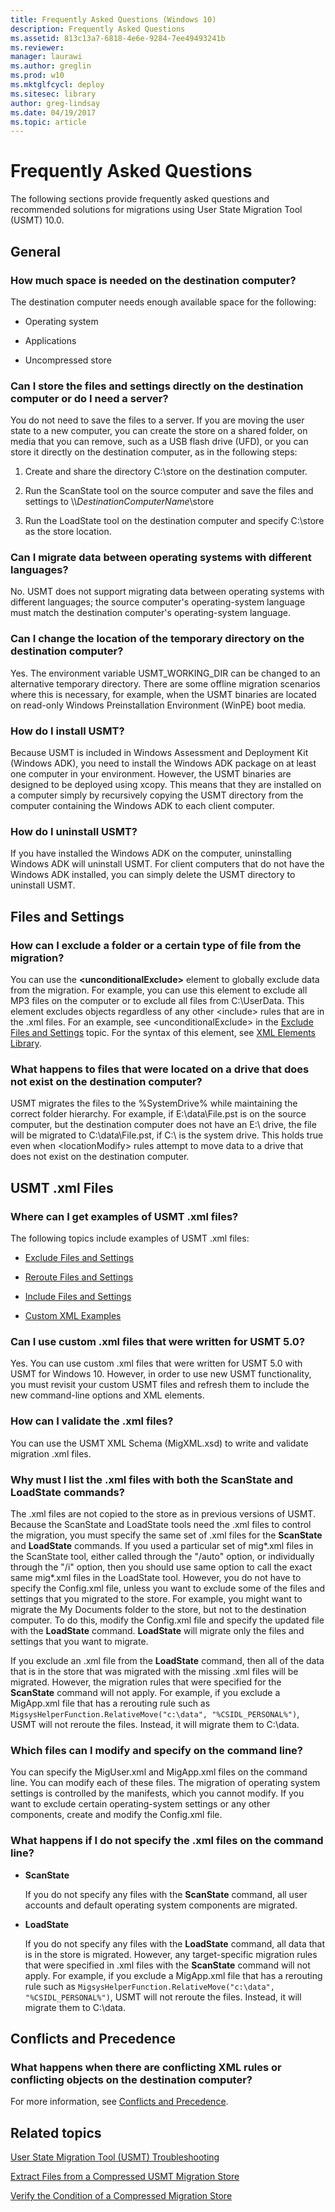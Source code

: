 ```yaml
---
title: Frequently Asked Questions (Windows 10)
description: Frequently Asked Questions
ms.assetid: 813c13a7-6818-4e6e-9284-7ee49493241b
ms.reviewer: 
manager: laurawi
ms.author: greglin
ms.prod: w10
ms.mktglfcycl: deploy
ms.sitesec: library
author: greg-lindsay
ms.date: 04/19/2017
ms.topic: article
---
```


# Frequently Asked Questions


The following sections provide frequently asked questions and recommended solutions for migrations using User State Migration Tool (USMT) 10.0.

## <a href="" id="bkmk-generalquestions"></a>General


### <a href="" id="bkmk-1"></a>How much space is needed on the destination computer?

The destination computer needs enough available space for the following:

-   Operating system

-   Applications

-   Uncompressed store

### <a href="" id="bkmk-directly"></a>Can I store the files and settings directly on the destination computer or do I need a server?

You do not need to save the files to a server. If you are moving the user state to a new computer, you can create the store on a shared folder, on media that you can remove, such as a USB flash drive (UFD), or you can store it directly on the destination computer, as in the following steps:

1.  Create and share the directory C:\\store on the destination computer.

2.  Run the ScanState tool on the source computer and save the files and settings to \\\\*DestinationComputerName*\\store

3.  Run the LoadState tool on the destination computer and specify C:\\store as the store location.

### <a href="" id="no"></a>Can I migrate data between operating systems with different languages?

No. USMT does not support migrating data between operating systems with different languages; the source computer's operating-system language must match the destination computer's operating-system language.

### <a href="" id="bkmk-2"></a>Can I change the location of the temporary directory on the destination computer?

Yes. The environment variable USMT\_WORKING\_DIR can be changed to an alternative temporary directory. There are some offline migration scenarios where this is necessary, for example, when the USMT binaries are located on read-only Windows Preinstallation Environment (WinPE) boot media.

### How do I install USMT?

Because USMT is included in Windows Assessment and Deployment Kit (Windows ADK), you need to install the Windows ADK package on at least one computer in your environment. However, the USMT binaries are designed to be deployed using xcopy. This means that they are installed on a computer simply by recursively copying the USMT directory from the computer containing the Windows ADK to each client computer.

### <a href="" id="uninstall"></a>How do I uninstall USMT?

If you have installed the Windows ADK on the computer, uninstalling Windows ADK will uninstall USMT. For client computers that do not have the Windows ADK installed, you can simply delete the USMT directory to uninstall USMT.

## <a href="" id="bkmk-filesandsettings"></a>Files and Settings


### <a href="" id="bkmk-8"></a>How can I exclude a folder or a certain type of file from the migration?

You can use the **&lt;unconditionalExclude&gt;** element to globally exclude data from the migration. For example, you can use this element to exclude all MP3 files on the computer or to exclude all files from C:\\UserData. This element excludes objects regardless of any other &lt;include&gt; rules that are in the .xml files. For an example, see &lt;unconditionalExclude&gt; in the [Exclude Files and Settings](usmt-exclude-files-and-settings.md) topic. For the syntax of this element, see [XML Elements Library](usmt-xml-elements-library.md).

### <a href="" id="bkmk-location"></a>What happens to files that were located on a drive that does not exist on the destination computer?

USMT migrates the files to the %SystemDrive% while maintaining the correct folder hierarchy. For example, if E:\\data\\File.pst is on the source computer, but the destination computer does not have an E:\\ drive, the file will be migrated to C:\\data\\File.pst, if C:\\ is the system drive. This holds true even when &lt;locationModify&gt; rules attempt to move data to a drive that does not exist on the destination computer.

## <a href="" id="bkmk-usmtxmlfiles"></a>USMT .xml Files


### <a href="" id="bkmk-111"></a>Where can I get examples of USMT .xml files?

The following topics include examples of USMT .xml files:

-   [Exclude Files and Settings](usmt-exclude-files-and-settings.md)

-   [Reroute Files and Settings](usmt-reroute-files-and-settings.md)

-   [Include Files and Settings](usmt-include-files-and-settings.md)

-   [Custom XML Examples](usmt-custom-xml-examples.md)

### <a href="" id="bkmk-16"></a>Can I use custom .xml files that were written for USMT 5.0?

Yes. You can use custom .xml files that were written for USMT 5.0 with USMT for Windows 10. However, in order to use new USMT functionality, you must revisit your custom USMT files and refresh them to include the new command-line options and XML elements.

### <a href="" id="how"></a>How can I validate the .xml files?

You can use the USMT XML Schema (MigXML.xsd) to write and validate migration .xml files.

### <a href="" id="bkmk-3"></a>Why must I list the .xml files with both the ScanState and LoadState commands?

The .xml files are not copied to the store as in previous versions of USMT. Because the ScanState and LoadState tools need the .xml files to control the migration, you must specify the same set of .xml files for the **ScanState** and **LoadState** commands. If you used a particular set of mig\*.xml files in the ScanState tool, either called through the "/auto" option, or individually through the "/i" option, then you should use same option to call the exact same mig\*.xml files in the LoadState tool. However, you do not have to specify the Config.xml file, unless you want to exclude some of the files and settings that you migrated to the store. For example, you might want to migrate the My Documents folder to the store, but not to the destination computer. To do this, modify the Config.xml file and specify the updated file with the **LoadState** command. **LoadState** will migrate only the files and settings that you want to migrate.

If you exclude an .xml file from the **LoadState** command, then all of the data that is in the store that was migrated with the missing .xml files will be migrated. However, the migration rules that were specified for the **ScanState** command will not apply. For example, if you exclude a MigApp.xml file that has a rerouting rule such as `MigsysHelperFunction.RelativeMove("c:\data", "%CSIDL_PERSONAL%")`, USMT will not reroute the files. Instead, it will migrate them to C:\\data.

### <a href="" id="bkmk-4"></a>Which files can I modify and specify on the command line?

You can specify the MigUser.xml and MigApp.xml files on the command line. You can modify each of these files. The migration of operating system settings is controlled by the manifests, which you cannot modify. If you want to exclude certain operating-system settings or any other components, create and modify the Config.xml file.

### <a href="" id="bkmk-7"></a>What happens if I do not specify the .xml files on the command line?

-   **ScanState**

    If you do not specify any files with the **ScanState** command, all user accounts and default operating system components are migrated.

-   **LoadState**

    If you do not specify any files with the **LoadState** command, all data that is in the store is migrated. However, any target-specific migration rules that were specified in .xml files with the **ScanState** command will not apply. For example, if you exclude a MigApp.xml file that has a rerouting rule such as `MigsysHelperFunction.RelativeMove("c:\data", "%CSIDL_PERSONAL%")`, USMT will not reroute the files. Instead, it will migrate them to C:\\data.

## Conflicts and Precedence


### <a href="" id="conflicts"></a>What happens when there are conflicting XML rules or conflicting objects on the destination computer?

For more information, see [Conflicts and Precedence](usmt-conflicts-and-precedence.md).

## Related topics


[User State Migration Tool (USMT) Troubleshooting](usmt-troubleshooting.md)

[Extract Files from a Compressed USMT Migration Store](usmt-extract-files-from-a-compressed-migration-store.md)

[Verify the Condition of a Compressed Migration Store](verify-the-condition-of-a-compressed-migration-store.md)

 

 





